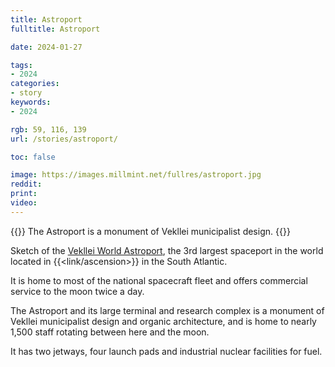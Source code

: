 ```yaml
---
title: Astroport
fulltitle: Astroport

date: 2024-01-27

tags:
- 2024
categories:
- story
keywords:
- 2024

rgb: 59, 116, 139
url: /stories/astroport/

toc: false

image: https://images.millmint.net/fullres/astroport.jpg
reddit:
print:
video:
---
```

{{<note caption>}}
The Astroport is a monument of Vekllei municipalist design.
{{</note>}}

Sketch of the [Vekllei World Astroport](/astroport/), the 3rd largest spaceport in the world located in {{<link/ascension>}} in the South Atlantic.

It is home to most of the national spacecraft fleet and offers commercial service to the moon twice a day.

The Astroport and its large terminal and research complex is a monument of Vekllei municipalist design and organic architecture, and is home to nearly 1,500 staff rotating between here and the moon.

It has two jetways, four launch pads and industrial nuclear facilities for fuel.